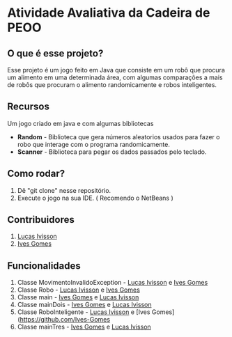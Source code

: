 # Atividade Avaliativa da Cadeira de PEOO

## O que é esse projeto?
Esse projeto é um jogo feito em Java que consiste em um robô que procura um alimento em uma determinada área, com algumas comparações a mais de robôs que procuram o alimento randomicamente e robos inteligentes.

## Recursos
Um jogo criado em java e com algumas bibliotecas

+ **Random** - Biblioteca que gera números aleatorios usados para fazer o robo que interage com o programa randomicamente. 
+ **Scanner** - Biblioteca para pegar os dados passados pelo teclado.

## Como rodar?

1. Dê "git clone" nesse repositório.
2. Execute o jogo na sua IDE. ( Recomendo o NetBeans )

## Contribuidores
1. [Lucas Ivisson](https://github.com/lucasivisson)
2. [Ives Gomes](https://github.com/Ives-Gomes)

## Funcionalidades
1. Classe MovimentoInvalidoException - [Lucas Ivisson](https://github.com/lucasivisson) e [Ives Gomes](https://github.com/Ives-Gomes)
2. Classe Robo - [Lucas Ivisson](https://github.com/lucasivisson) e [Ives Gomes](https://github.com/Ives-Gomes)
5. Classe main - [Ives Gomes](https://github.com/Ives-Gomes) e [Lucas Ivisson](https://github.com/lucasivisson)
6. Classe mainDois - [Ives Gomes](https://github.com/Ives-Gomes) e [Lucas Ivisson](https://github.com/lucasivisson)
7. Classe RoboInteligente - [Lucas Ivisson](https://github.com/lucasivisson) e [Ives Gomes](https://github.com/Ives-Gomes
8. Classe mainTres - [Ives Gomes](https://github.com/Ives-Gomes) e [Lucas Ivisson](https://github.com/lucasivisson)








